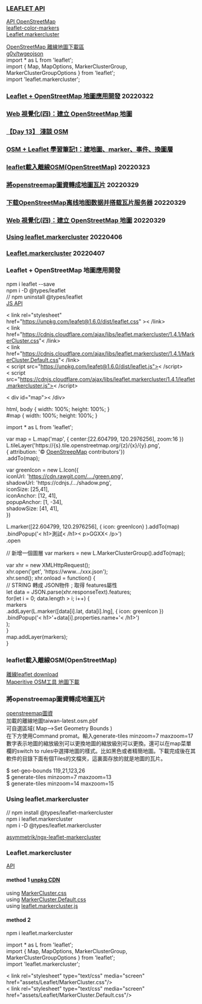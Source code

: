 
### [LEAFLET API](https://docs.eegeo.com/eegeo.js/v0.1.280/docs/leaflet/)  

[API OpenStreetMap](https://leafletjs.com/SlavaUkraini/)  
[leaflet-color-markers](https://www.github.com/pointhi/leaflet-color-markers)  
[Leaflet.markercluster]()  

[OpenStreetMap 離線地圖下載區](https://download.geofabrik.de/index.html)   
[g0v/twgeojson](https://github.com/g0v/twgeojson/tree/master/json)  
import * as L from 'leaflet';  
import { Map, MapOptions, MarkerClusterGroup, MarkerClusterGroupOptions } from 'leaflet';  
import 'leaflet.markercluster';  


### [Leaflet + OpenStreetMap 地圖應用開發](https://www.youtube.com/watch?v=pUizu62dlnY)  20220322      
### [Web 視覺化(四)：建立 OpenStreetMap 地圖](https://noob.tw/openstreetmap/)  
### [【Day 13】 淺談 OSM](https://ithelp.ithome.com.tw/articles/10273398)   
### [OSM + Leaflet 學習筆記1：建地圖、marker、事件、換圖層](https://www.letswrite.tw/leaflet-osm-basic/)  
### [leaflet載入離線OSM(OpenStreetMap)](https://www.itread01.com/content/1541647275.html)   20220323    
### [將openstreemap圖資轉成地圖瓦片](https://longfamily.pixnet.net/blog/post/351665930-%E5%B0%87openstreemap%E5%9C%96%E8%B3%87%E8%BD%89%E6%88%90%E5%9C%B0%E5%9C%96%E7%93%A6%E7%89%87)  20220329   
### [下载OpenStreetMap离线地图数据并搭载瓦片服务器](https://blog.csdn.net/hopyGreat/article/details/100625385)  20220329    
### [Web 視覺化(四)：建立 OpenStreetMap 地圖](https://noob.tw/openstreetmap/)  20220329    
### [Using leaflet.markercluster](https://github.com/Asymmetrik/ngx-leaflet/issues/39)   20220406   
### [Leaflet.markercluster](https://www.npmjs.com/package/leaflet.markercluster#enabled-by-default-boolean-options)   20220407    


### Leaflet + OpenStreetMap 地圖應用開發  
npm i leaflet --save  
npm i -D @types/leaflet  
// npm uninstall @types/leaflet  
[JS API](https://youtu.be/pUizu62dlnY?t=1787)  

< link rel="stylesheet" href="https://unpkg.com/leafet@1.6.0/dist/leaflet.css" >< /link>  
< link href="https://cdnjs.cloudflare.com/ajax/libs/leaflet.markercluster/1.4.1/MarkerCluster.css"< /link>  
< link href="https://cdnjs.cloudflare.com/ajax/libs/leaflet.markercluster/1.4.1/MarkerCluster.Default.css"< /link>  
< script src="https://unpkg.com/leafet@1.6.0/dist/leaflet.js">< /script>  
< script src="https://cdnjs.cloudflare.com/ajax/libs/leaflet.markercluster/1.4.1/leaflet.markercluster.js">< /script>  

< div id="map">< /div>  

html, body { width: 100%; height: 100%; }  
#map { width: 100%; height: 100%; }  

import * as L from 'leaflet';  

var map = L.map('map', { center:[22.604799, 120.2976256], zoom:16 })  
L.tileLayer('https://{s}.tile.openstreetmap.org/{z}/{x}/{y}.png',  
{ attribution: '&copy; <a href="https://www.openstreetmap.org/copyright">OpenStreepMap</a> contributors'})  
.addTo(map);  

var greenIcon = new L.Icon({  
iconUrl: 'https://cdn.rawgit.com/..../green.png',  
shadowUrl: 'https://cdnjs./.../shadow.png',  
iconSize: [25,41],  
iconAnchor: [12, 41],  
popupAnchor: [1, -34],  
shadowSize: [41, 41],  
})  

L.marker([22.604799, 120.2976256], { icon: greenIcon} ).addTo(map)  
.bindPopup('< h1>測試< /h1>< p>GGXX< /p>')  
.open

// 新增一個圖層
var markers = new L.MarkerClusterGroup().addTo(map);  

var xhr = new XMLHttpRequest();  
xhr.open('get', 'https://www.../xxx.json');  
xhr.send();
xhr.onload = function() {  
// STRING 轉成 JSON物件  ; 取得 features屬性  
let data = JSON.parse(xhr.responseText).features;  
for(let i = 0; data.length > i; i++) {  
markers  
.addLayer(L.marker([data[i].lat, data[i].lng], { icon: greenIcon })  
.bindPopup('< h1>'+data[i].properties.name+'< /h1>')  
);  
}  
map.addLayer(markers);  
}


### leaflet載入離線OSM(OpenStreetMap)  
[離線leaflet download](https://leafletjs.com/SlavaUkraini/download.html)  
[Maperitive OSM工具 地圖下載](http://maperitive.net/)   

### 將openstreemap圖資轉成地圖瓦片  

[openstreemap圖資](http://download.geofabrik.de/asia/taiwan-latest.osm.pbf)    
加載的離線地圖taiwan-latest.osm.pbf  
可自選區域( Map-->Set Geometry Bounds )  
在下方使用Command promat。輸入generate-tiles minzoom=7 maxzoom=17  
數字表示地圖的縮放級別可以更換地圖的縮放級別可以更換。還可以在map菜單欄的switch to rules中選擇地圖的樣式。比如黑色或者精簡地圖。下載完成後在其軟件的目錄下面有個Tiles的文檔夾，這裏面存放的就是地圖的瓦片。  

$ set-geo-bounds 119,21,123,26  
$ generate-tiles minzoom=7 maxzoom=13  
$ generate-tiles minzoom=14 maxzoom=15  

### Using leaflet.markercluster  
// npm install @types/leaflet-markercluster  
npm i leaflet.markercluster  
npm i -D @types/leaflet.markercluster    

[asymmetrik/ngx-leaflet-markercluster](https://github.com/Asymmetrik/ngx-leaflet-markercluster)    

### Leaflet.markercluster  
[API](https://www.npmjs.com/package/leaflet.markercluster)   
#### method 1 [unpkg CDN](https://unpkg.com/browse/leaflet.markercluster@1.4.1/dist/)   
using  [MarkerCluster.css](https://unpkg.com/browse/leaflet.markercluster@1.4.1/dist/MarkerCluster.css)   
using  [MarkerCluster.Default.css](https://unpkg.com/browse/leaflet.markercluster@1.4.1/dist/MarkerCluster.Default.css)  
using  [leaflet.markercluster.js](https://unpkg.com/browse/leaflet.markercluster@1.4.1/dist/leaflet.markercluster.js)   
#### method 2
npm i leaflet.markercluster  

import * as L from 'leaflet';  
import { Map, MapOptions, MarkerClusterGroup, MarkerClusterGroupOptions } from 'leaflet';  
import 'leaflet.markercluster';  

  < link rel="stylesheet" type="text/css" media="screen" href="assets/Leaflet/MarkerCluster.css"/>  
  < link rel="stylesheet" type="text/css" media="screen" href="assets/Leaflet/MarkerCluster.Default.css"/>  
  <!--<script 
    src="assets/Leaflet/leaflet.markercluster.js"></script>-->  
